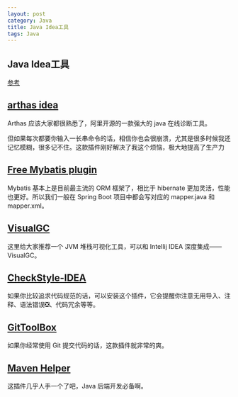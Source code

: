 ```yaml
---
layout: post
category: Java
title: Java Idea工具
tags: Java
---
```


## Java Idea工具



[参考](https://javabetter.cn/ide/shenji-chajian-10.html#free-mybatis-plugin)



## [arthas idea](https://javabetter.cn/ide/shenji-chajian-10.html#arthas-idea)

Arthas 应该大家都很熟悉了，阿里开源的一款强大的 java 在线诊断工具。

但如果每次都要你输入一长串命令的话，相信你也会很崩溃，尤其是很多时候我还记忆模糊，很多记不住。这款插件刚好解决了我这个烦恼，极大地提高了生产力

## [Free Mybatis plugin](https://javabetter.cn/ide/shenji-chajian-10.html#free-mybatis-plugin)

Mybatis 基本上是目前最主流的 ORM 框架了，相比于 hibernate 更加灵活，性能也更好。所以我们一般在 Spring Boot 项目中都会写对应的 mapper.java 和 mapper.xml。

## [VisualGC](https://javabetter.cn/ide/shenji-chajian-10.html#visualgc)

这里给大家推荐一个 JVM 堆栈可视化工具，可以和 Intellij IDEA 深度集成——VisualGC。

## [CheckStyle-IDEA](https://javabetter.cn/ide/shenji-chajian-10.html#checkstyle-idea)

如果你比较追求代码规范的话，可以安装这个插件，它会提醒你注意无用导入、注释、语法错误❎、代码冗余等等。

## [GitToolBox](https://javabetter.cn/ide/shenji-chajian-10.html#gittoolbox)

如果你经常使用 Git 提交代码的话，这款插件就非常的爽。

## [Maven Helper](https://javabetter.cn/ide/shenji-chajian-10.html#maven-helper)

这插件几乎人手一个了吧，Java 后端开发必备啊。
